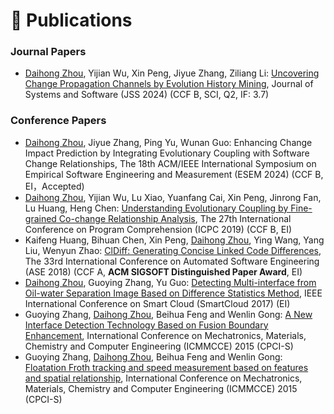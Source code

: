 
# 📝 Publications 

### Journal Papers

  - <u>Daihong Zhou</u>, Yijian Wu, Xin Peng, Jiyue Zhang, Ziliang Li: [Uncovering Change Propagation Channels by Evolution History Mining](https://www.sciencedirect.com/science/article/abs/pii/S0164121223003072), Journal of Systems and Software (JSS 2024) (CCF B, SCI, Q2, IF: 3.7)

### Conference Papers
  - <u>Daihong Zhou</u>, Jiyue Zhang, Ping Yu, Wunan Guo: Enhancing Change Impact Prediction by Integrating Evolutionary Coupling with Software Change Relationships, The 18th ACM/IEEE International Symposium on Empirical Software Engineering and Measurement (ESEM 2024) (CCF B, EI，Accepted)
  - <u>Daihong Zhou</u>, Yijian Wu, Lu Xiao, Yuanfang Cai, Xin Peng, Jinrong Fan, Lu Huang, Heng Chen: [Understanding Evolutionary Coupling by Fine-grained Co-change Relationship Analysis](https://ieeexplore.ieee.org/abstract/document/8813262), The 27th International Conference on Program Comprehension (ICPC 2019) (CCF B, EI)
  - Kaifeng Huang, Bihuan Chen, Xin Peng, <u>Daihong Zhou</u>, Ying Wang, Yang Liu, Wenyun Zhao: [ClDiff: Generating Concise Linked Code Differences](https://dl.acm.org/doi/abs/10.1145/3238147.3238219), The 33rd International Conference on Automated Software Engineering (ASE 2018) (CCF A, **ACM SIGSOFT Distinguished Paper Award**, EI)
  - <u>Daihong Zhou</u>, Guoying Zhang, Yu Guo: [Detecting Multi-interface from Oil-water Separation Image Based on Difference Statistics Method](https://ieeexplore.ieee.org/abstract/document/8118440), IEEE International Conference on Smart Cloud (SmartCloud 2017)  (EI)
  - Guoying Zhang, <u>Daihong Zhou</u>, Beihua Feng and Wenlin Gong: [A New Interface Detection Technology Based on Fusion Boundary Enhancement](https://www.atlantis-press.com/proceedings/icmmcce-15/25844815), International Conference on Mechatronics, Materials, Chemistry and Computer Engineering (ICMMCCE) 2015 (CPCI-S)
  - Guoying Zhang, <u>Daihong Zhou</u>, Beihua Feng and Wenlin Gong: [Floatation Froth tracking and speed measurement based on features and spatial relationship](https://www.atlantis-press.com/proceedings/icmmcce-15/25844803), International Conference on Mechatronics, Materials, Chemistry and Computer Engineering (ICMMCCE) 2015 (CPCI-S)